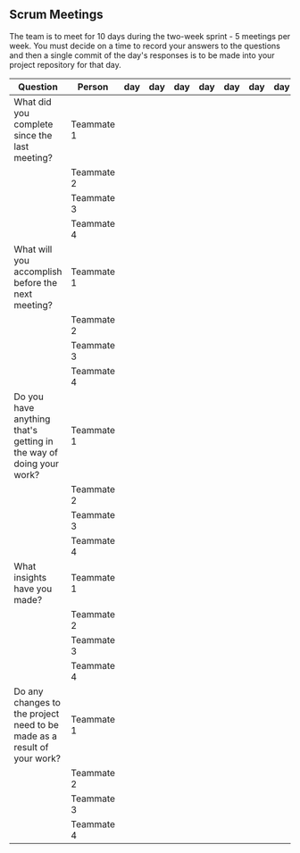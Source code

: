 ## Scrum Meetings
The team is to meet for 10 days during the two-week sprint - 5 meetings per week. You must decide on a time to record your answers to the questions and then a single commit of the day's responses is to be made into your project repository for that day.

Question    |          Person                                             | day | day | day | day | day | day | day |day | day | day |
------------|---------------------------------------------------------------------|-----|-----|-----|-----|-----|-----|-----|----|-----|-----|                                                              
| What did you complete since the last meeting? | Teammate 1 | 
|            | Teammate 2 |   
|            | Teammate 3 |   
|            | Teammate 4 |
| What will you accomplish before the next meeting? | Teammate 1 | 
|            | Teammate 2 |   
|            | Teammate 3 |   
|            | Teammate 4 |
| Do you have anything that's getting in the way of doing your work? | Teammate 1 | 
|            | Teammate 2 |   
|            | Teammate 3 |   
|            | Teammate 4 |
| What insights have you made? |Teammate 1 | 
|            | Teammate 2 |   
|            | Teammate 3 |   
|            | Teammate 4 |
| Do any changes to the project need to be made as a result of your work? |Teammate 1 | 
|            | Teammate 2 |   
|            | Teammate 3 |   
|            | Teammate 4 |
